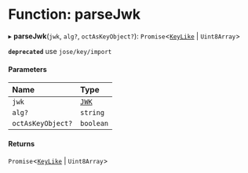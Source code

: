 # Function: parseJwk

▸ **parseJwk**(`jwk`, `alg?`, `octAsKeyObject?`): `Promise`<[`KeyLike`](../types/types.KeyLike.md) \| `Uint8Array`\>

**`deprecated`** use `jose/key/import`

#### Parameters

| Name | Type |
| :------ | :------ |
| `jwk` | [`JWK`](../interfaces/types.JWK.md) |
| `alg?` | `string` |
| `octAsKeyObject?` | `boolean` |

#### Returns

`Promise`<[`KeyLike`](../types/types.KeyLike.md) \| `Uint8Array`\>
